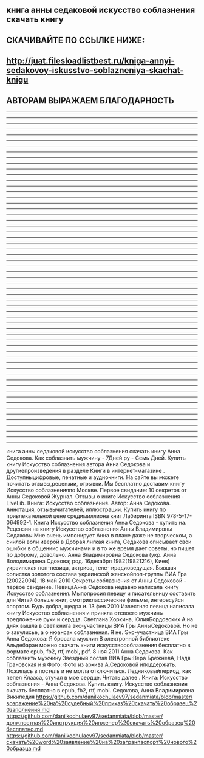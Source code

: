 книга анны седаковой искусство соблазнения скачать книгу
--------------------------------------------------
СКАЧИВАЙТЕ ПО ССЫЛКЕ НИЖЕ:
--------------------------------------------------
http://juat.filesloadlistbest.ru/kniga-annyi-sedakovoy-iskusstvo-soblazneniya-skachat-knigu
--------------------------------------------------
АВТОРАМ ВЫРАЖАЕМ БЛАГОДАРНОСТЬ
--------------------------------------------------
--------------------------------------------------
--------------------------------------------------
--------------------------------------------------
--------------------------------------------------
--------------------------------------------------
--------------------------------------------------
--------------------------------------------------
--------------------------------------------------
--------------------------------------------------
--------------------------------------------------
--------------------------------------------------
--------------------------------------------------
--------------------------------------------------
--------------------------------------------------
--------------------------------------------------
--------------------------------------------------
--------------------------------------------------
--------------------------------------------------
--------------------------------------------------
--------------------------------------------------
--------------------------------------------------
--------------------------------------------------
--------------------------------------------------
--------------------------------------------------
--------------------------------------------------
--------------------------------------------------
--------------------------------------------------
--------------------------------------------------
--------------------------------------------------
--------------------------------------------------
--------------------------------------------------
--------------------------------------------------
--------------------------------------------------
--------------------------------------------------
--------------------------------------------------
--------------------------------------------------
--------------------------------------------------
--------------------------------------------------
--------------------------------------------------
--------------------------------------------------
--------------------------------------------------
--------------------------------------------------
--------------------------------------------------
--------------------------------------------------
--------------------------------------------------
--------------------------------------------------
--------------------------------------------------
--------------------------------------------------
--------------------------------------------------
--------------------------------------------------
--------------------------------------------------
--------------------------------------------------
--------------------------------------------------
--------------------------------------------------
--------------------------------------------------
--------------------------------------------------
--------------------------------------------------
--------------------------------------------------
--------------------------------------------------
книга анны седаковой искусство соблазнения скачать книгу Анна Седокова. Как соблазнить мужчину - 7Дней.ру - Семь Дней. Купить книгу Искусство соблазнения автора Анна Седокова и другиепроизведения в разделе Книги в интернет-магазине . Доступныцифровые, печатные и аудиокниги. На сайте вы можете почитать отзывы,рецензии, отрывки. Мы бесплатно доставим книгу Искусство соблазненияпо Москве. Первое свидание: 10 секретов от Анны Седоковой  Журнал. Отзывы о книге Искусство соблазнения - LiveLib. Книга: Искусство соблазнения. Автор: Анна Седокова. Аннотация, отзывычитателей, иллюстрации. Купить книгу по привлекательной цене средимиллиона книг Лабиринта  ISBN 978-5-17-064992-1. Книга Искусство соблазнения Анна Седокова - купить на. Рецензии на книгу Искусство соблазнения Анны Владимирвны Седаковы.Мне очень импонирует Анна в плане даже не творческом, а сиилой воли иверой в  Добрая лнгкая книга, Седакова описывает свои ошибки в общениис мужчинами и в то же время дает советы, но пишет по доброму, довольно. Анна Владимировна Седокова (укр. Анна Володимирвна Сдокова; род. 16декабря 1982(19821216), Киев)  украинская поп-певица, актриса, теле- ирадиоведущая. Бывшая солистка золотого состава украинской женскойпоп-группы ВИА Гра (20022004). 18 май 2010  Секреты соблазнения от Анны Седоковой - первое свидание.  ПевицаАнна Седокова недавно написала книгу Искусство соблазнения. Мыпопросил певицу и писательницу составить для  Читай больше книг, смотриклассические фильмы, интересуйся спортом. Будь добра, щедра и. 13 фев 2010  Известная певица написала книгу Искусство соблазнения и приняла отсвоего мужчины предложение руки и сердца.  Светлана Хоркина, ЮлияБордовских А на днях вышла в свет книга экс-участницы ВИА Гры АнныСедоковой. Но не о закулисье, а о нюансах соблазнения. Я не. Экс-участница ВИА Гры Анна Седокова: Я бросала мужчин
В электронной библиотеке Альдебаран можно скачать книги искусствособлазнения бесплатно в формате epub, fb2, rtf, mobi, pdf. 8 ноя 2011  Анна Седокова. Как соблазнить мужчину  Звездный состав ВИА Гры:Вера БрежневА, Надя Грановская и я Фото: Фото из архива А.Седоковой  иподдержать. Ложилась в постель и не могла отключиться. Ледниковыйпериод, как пепел Клааса, стучал в мое сердце. Читать далее . Книга: Искусство соблазнения - Анна Седокова. Купить книгу. Искусство соблазнения  скачать бесплатно в epub, fb2, rtf, mobi. Седокова, Анна Владимировна  Википедия
https://github.com/danilkochulaev97/sedanmiata/blob/master/возражение%20на%20судебный%20приказ%20скачать%20образец%20заполнения.md
https://github.com/danilkochulaev97/sedanmiata/blob/master/должностная%20инструкция%20инженер%20скачать%20образец%20бесплатно.md
https://github.com/danilkochulaev97/sedanmiata/blob/master/скачать%20word%20заявление%20на%20загранпаспорт%20нового%20образца.md